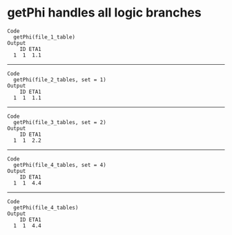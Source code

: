 # getPhi handles all logic branches

    Code
      getPhi(file_1_table)
    Output
        ID ETA1
      1  1  1.1

---

    Code
      getPhi(file_2_tables, set = 1)
    Output
        ID ETA1
      1  1  1.1

---

    Code
      getPhi(file_3_tables, set = 2)
    Output
        ID ETA1
      1  1  2.2

---

    Code
      getPhi(file_4_tables, set = 4)
    Output
        ID ETA1
      1  1  4.4

---

    Code
      getPhi(file_4_tables)
    Output
        ID ETA1
      1  1  4.4

